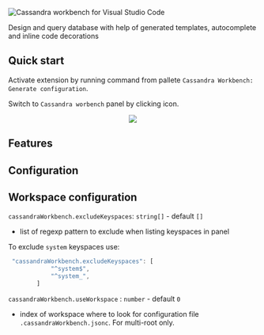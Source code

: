 
<p align="left">
<img src="https://raw.githubusercontent.com/kdcro101/vscode-cassandra/master/media/title.png" title="Cassandra workbench for Visual Studio Code" alt="Cassandra workbench for Visual Studio Code">
</p>
<p>
Design and query database with help of generated templates, autocomplete and inline code decorations
</p>


## Quick start

Activate extension by running command from pallete `Cassandra Workbench: Generate configuration`. 

Switch to `Cassandra worbench` panel by clicking icon.


<p align="center">
   <img src="https://raw.githubusercontent.com/kdcro101/vscode-cassandra/master/media/res/panel-and-settings.png?image1" />
</p>

## Features

## Configuration


## Workspace configuration
`cassandraWorkbench.excludeKeyspaces`: `string[]` - default `[]`
- list of regexp pattern to exclude when listing keyspaces in panel

To exclude `system` keyspaces use:
```ts
 "cassandraWorkbench.excludeKeyspaces": [
            "^system$",
            "^system_",
        ]
```

`cassandraWorkbench.useWorkspace` : `number` - default `0`
- index of workspace where to look for configuration file `.cassandraWorkbench.jsonc`. For multi-root only.

